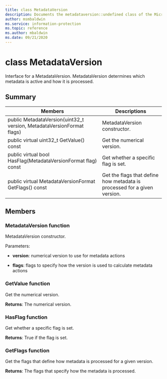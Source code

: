 ```yaml
---
title: class MetadataVersion 
description: Documents the metadataversion::undefined class of the Microsoft Information Protection (MIP) SDK.
author: msmbaldwin
ms.service: information-protection
ms.topic: reference
ms.author: mbaldwin
ms.date: 09/21/2020
---
```


# class MetadataVersion 
Interface for a MetadataVersion. MetadataVersion determines which metadata is active and how it is processed.
  
## Summary
 Members                        | Descriptions                                
--------------------------------|---------------------------------------------
public MetadataVersion(uint32_t version, MetadataVersionFormat flags)  |  MetadataVersion constructor.
public virtual uint32_t GetValue() const  |  Get the numerical version.
public virtual bool HasFlag(MetadataVersionFormat flag) const  |  Get whether a specific flag is set.
public virtual MetadataVersionFormat GetFlags() const  |  Get the flags that define how metadata is processed for a given version.
  
## Members
  
### MetadataVersion function
MetadataVersion constructor.

Parameters:  
* **version**: numerical version to use for metadata actions 


* **flags**: flags to specify how the version is used to calculate metadata actions


  
### GetValue function
Get the numerical version.

  
**Returns**: The numerical version.
  
### HasFlag function
Get whether a specific flag is set.

  
**Returns**: True if the flag is set.
  
### GetFlags function
Get the flags that define how metadata is processed for a given version.

  
**Returns**: The flags that specify how the metadata is processed.